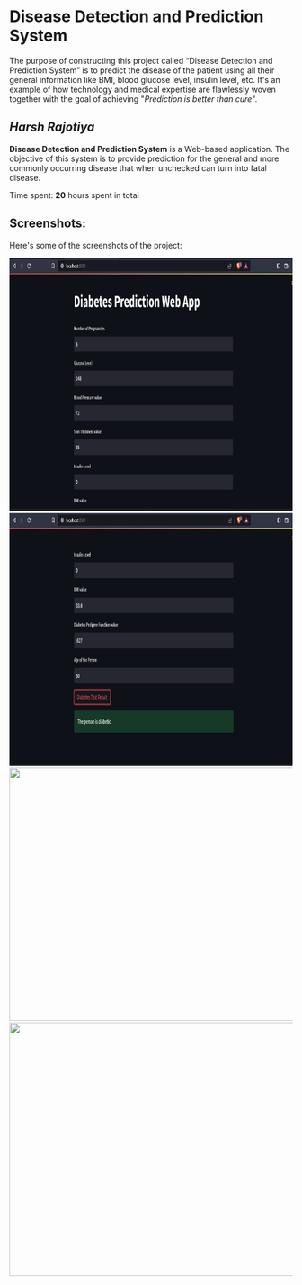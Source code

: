 # Disease Detection and Prediction System
The purpose of constructing this project called “Disease Detection and Prediction System” is to predict the disease of the patient using all their general information like BMI, blood glucose level, insulin level, etc. It's an example of how technology and medical expertise are flawlessly woven together with the goal of achieving "*Prediction is better than cure*".


## *Harsh Rajotiya*

**Disease Detection and Prediction System** is a Web-based application. The objective of this system is to provide prediction for the general and more commonly occurring disease that when unchecked can turn into fatal disease.

Time spent: **20** hours spent in total

## Screenshots:

Here's some of the screenshots of the project:

<img src='https://github.com/harsh-rajotiya/disease-detection-and-prediction-system/blob/main/1.png' width="800" height="450"/>
<img src='https://github.com/harsh-rajotiya/disease-detection-and-prediction-system/blob/main/2.png' width="800" height="450"/>
<img src='' width="800" height="450"/>
<img src='' width="800" height="450"/>
